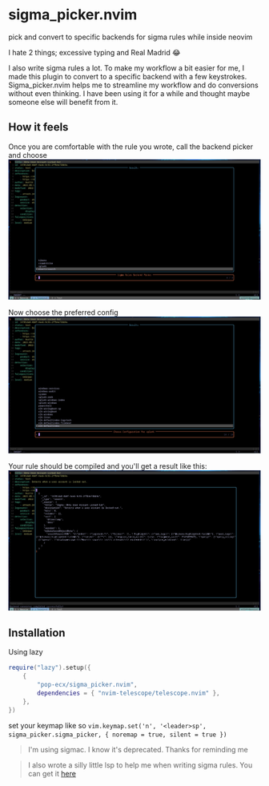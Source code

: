 # sigma_picker.nvim
pick and convert to specific backends for sigma rules while inside neovim

I hate 2 things; excessive typing and Real Madrid :joy:

I also write sigma rules a lot. To make my workflow a bit easier for me, I made this plugin to convert to a specific backend with a few keystrokes.
Sigma_picker.nvim helps me to streamline my workflow and do conversions without even thinking. I have been using it for a while and thought maybe
someone else will benefit from it.

## How it feels
Once you are comfortable with the rule you wrote, call the backend picker and choose
![choose backend](pick-backend.png)

Now choose the preferred config
![choose config](pick-config.png)

Your rule should be compiled and you'll get a result like this:
![generated rule](result.png)

## Installation
Using lazy

```lua
require("lazy").setup({
    {
        "pop-ecx/sigma_picker.nvim",
        dependencies = { "nvim-telescope/telescope.nvim" },
    },
})
```

set your keymap like so 
`vim.keymap.set('n', '<leader>sp', sigma_picker.sigma_picker, { noremap = true, silent = true })`

> I'm using sigmac. I know it's deprecated. Thanks for reminding me

> I also wrote a silly little lsp to help me when writing sigma rules. You can get it [here](https://github.com/pop-ecx/sigma-ls.git)

